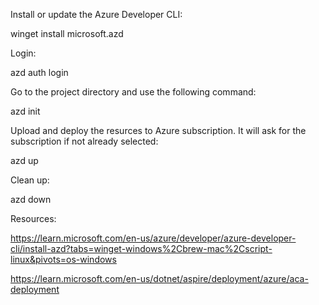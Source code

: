 Install or update the Azure Developer CLI:

winget install microsoft.azd

Login:

azd auth login

Go to the project directory and use the following command:

azd init

Upload and deploy the resurces to Azure subscription. It will ask for the subscription if not already selected:

azd up

Clean up:

azd down


Resources:

https://learn.microsoft.com/en-us/azure/developer/azure-developer-cli/install-azd?tabs=winget-windows%2Cbrew-mac%2Cscript-linux&pivots=os-windows

https://learn.microsoft.com/en-us/dotnet/aspire/deployment/azure/aca-deployment
